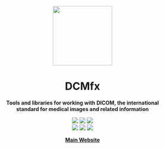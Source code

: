<div align="center">
  <img src="https://emoji2svg.deno.dev/api/🩻" height="160px">
  <h1>DCMfx</h1>
  <p>
    <strong>
      Tools and libraries for working with DICOM, the international
      <br/>
      standard for medical images and related information
    </strong>
    <br />
  </p>

  [<img src="https://img.shields.io/github/v/release/dcmfx/dcmfx">](https://github.com/dcmfx/dcmfx/releases/latest)
  [<img src="https://img.shields.io/badge/semantic--release-conventionalcommits-e10079?logo=semantic-release">](https://github.com/semantic-release/semantic-release)
  [<img src="https://github.com/dcmfx/dcmfx/actions/workflows/test.yml/badge.svg">](https://github.com/dcmfx/dcmfx/actions/workflows/test.yml)
  <br />
  [<img src="https://img.shields.io/badge/License-AGPLv3-blue.svg">](https://www.gnu.org/licenses/agpl-3.0.en.html)
  [<img src="https://img.shields.io/badge/Gleam-1.11-FFAFF3">](https://gleam.run)
  [<img src="https://img.shields.io/badge/MSRV-1.85-CE422B">](https://www.rust-lang.org)

  [<b>Main Website</b>](https://dcmfx.github.io/)
</div>
